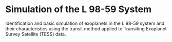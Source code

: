 # Simulation of the L 98-59 System

Identification and basic simulation of exoplanets in the L 98-59 system and their characteristics using the transit method applied to Transiting Exoplanet Survey Satellite (TESS) data. 
